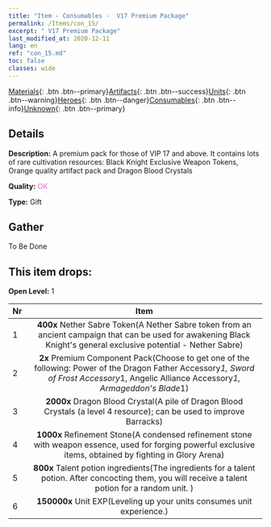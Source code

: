 ```yaml
---
title: "Item - Consumables -  V17 Premium Package"
permalink: /Items/con_15/
excerpt: " V17 Premium Package"
last_modified_at: 2020-12-11
lang: en
ref: "con_15.md"
toc: false
classes: wide
---
```

 [Materials](/Items/){: .btn .btn--primary}[Artifacts](/Items/Artifacts/){: .btn .btn--success}[Units](/Items/Units/){: .btn .btn--warning}[Heroes](/Items/Heroes/){: .btn .btn--danger}[Consumables](/Items/Consumables/){: .btn .btn--info}[Unknown](/Items/Unknown/){: .btn .btn--primary}

## Details
 **Description:** A premium pack for those of VIP 17 and above. It contains lots of rare cultivation resources: Black Knight Exclusive Weapon Tokens, Orange quality artifact pack and Dragon Blood Crystals

 **Quality:** <span style="color: #DA70D6">OK</span>

 **Type:** Gift

## Gather

  To Be Done

## This item drops:

 **Open Level:** 1

  | Nr |      Item    |
  |:---|:------------:|
  | 1 |  **400x** Nether Sabre Token(A Nether Sabre token from an ancient campaign that can be used for awakening Black Knight's general exclusive potential - Nether Sabre) | 
  | 2 |  **2x** Premium Component Pack(Choose to get one of the following: Power of the Dragon Father Accessory*1, Sword of Frost Accessory*1, Angelic Alliance Accessory*1, Armageddon's Blade*1) | 
  | 3 |  **2000x** Dragon Blood Crystal(A pile of Dragon Blood Crystals (a level 4 resource); can be used to improve Barracks) | 
  | 4 |  **1000x** Refinement Stone(A condensed refinement stone with weapon essence, used for forging powerful exclusive items, obtained by fighting in Glory Arena) | 
  | 5 |  **800x** Talent potion ingredients(The ingredients for a talent potion. After concocting them, you will receive a talent potion for a random unit. ) | 
  | 6 |  **150000x** Unit EXP(Leveling up your units consumes unit experience.) | 

